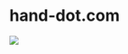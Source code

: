 # hand-dot.com

![](https://repository-images.githubusercontent.com/183037985/a0345380-6b6a-11e9-91aa-2aea8dab60a0)
